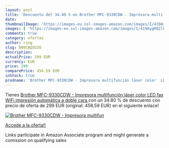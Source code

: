 ```yaml
---
layout: post
title: 'Descuento del 34.80 % en Brother MFC-9330CDW - Impresora multifun'
date: 
thumbnailImage: 'https://images-eu.ssl-images-amazon.com/images/I/419AygRQZlL._SL200_.jpg'
images: [ 'https://images-eu.ssl-images-amazon.com/images/I/419AygRQZlL._SL200_.jpg' ]
comments: true
category: ofertas
author: ring
slug: B00CBQSG3O
description:
actualPrice: 299 EUR
currency: EUR
price: 299
comparePrice: 458.59 EUR
inStock: true
prodname: 'Brother MFC-9330CDW - Impresora multifunción láser color  LED  fax  WiFi  impresión automática a doble cara '
---
```


Tienes [Brother MFC-9330CDW - Impresora multifunción láser color  LED  fax  WiFi  impresión automática a doble cara ](https://www.amazon.es/dp/B00CBQSG3O/?tag=tolees-21) con un 34.80 % de descuento con precio de oferta de 299 EUR (original: 458.59 EUR) en el siguiente enlace!

[![Brother MFC-9330CDW - Impresora multifun](https://images-eu.ssl-images-amazon.com/images/I/419AygRQZlL._SL200_.jpg)](https://www.amazon.es/dp/B00CBQSG3O/?tag=tolees-21)

[Accede a la oferta!!](https://www.amazon.es/dp/B00CBQSG3O/?tag=tolees-21)

Links participate in Amazon Associate program and might generate a comission on qualifying sales


